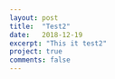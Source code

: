 ```yaml
---
layout: post
title:  "Test2"
date:   2018-12-19
excerpt: "This it test2"
project: true
comments: false
---
```

